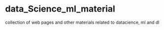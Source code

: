 # data_Science_ml_material
collection of web pages and other materials related to datacience, ml and dl

